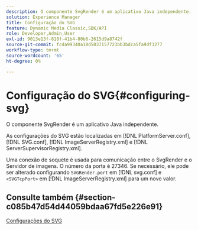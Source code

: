 ```yaml
---
description: O componente SvgRender é um aplicativo Java independente.
solution: Experience Manager
title: Configuração do SVG
feature: Dynamic Media Classic,SDK/API
role: Developer,Admin,User
exl-id: 9013e13f-818f-41b4-80b6-2615d9a8742f
source-git-commit: fcda99340a18d5037157723bb3bdca5fa9df3277
workflow-type: tm+mt
source-wordcount: '65'
ht-degree: 0%

---
```


# Configuração do SVG{#configuring-svg}

O componente SvgRender é um aplicativo Java independente.

As configurações do SVG estão localizadas em [!DNL PlatformServer.conf], [!DNL SVG.conf], [!DNL ImageServerRegistry.xml] e [!DNL ServerSupervisorRegistry.xml].

Uma conexão de soquete é usada para comunicação entre o SvgRender e o Servidor de imagens. O número da porta é 27346. Se necessário, ele pode ser alterado configurando `SVGRender.port` em [!DNL svg.conf] e `<SVGTcpPort>` em [!DNL ImageServerRegistry.xml] para um novo valor.

## Consulte também {#section-c085b47d54d44059bdaa67fd5e226e91}

[Configurações do SVG](../../../is-api/image-serving-api-ref/c-configuration-and-administration/c-server-settings/r-svg.md#reference-232104868b2d4af9a4ac9c87552c0bb5)
